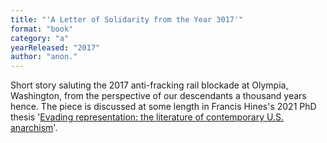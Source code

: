 ```yaml
---
title: "'A Letter of Solidarity from the Year 3017'"
format: "book"
category: "a"
yearReleased: "2017"
author: "anon."
---
```

Short story saluting the 2017 anti-fracking rail blockade at Olympia, Washington, from the perspective of our descendants a thousand years hence. The piece is discussed at some length in Francis Hines's 2021 PhD thesis '<a href="https://www.academia.edu/69247545/Evading_Representation_The_Literature_of_Contemporary_U_S_Anarchism?sm=b">Evading representation: the literature of contemporary U.S. anarchism</a>'.

